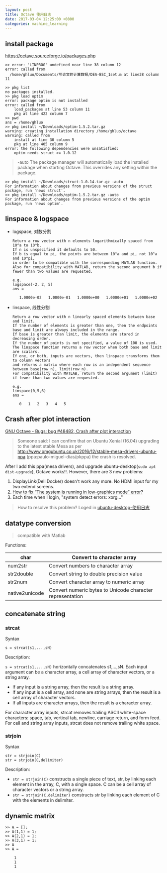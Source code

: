 ```yaml
---
layout: post
title: Octave 使用日志
date: 2017-03-04 12:25:00 +0800
categories: machine_learning
---
```


## install package
https://octave.sourceforge.io/packages.php
```
>> error: 'LINPROG' undefined near line 38 column 12
error: called from
  /home/ghluo/Documents/写论文的计算数据/DEA-BSC_1set.m at line38 column 11

>> pkg list
no packages installed.
>> pkg load optim
error: package optim is not installed
error: called from
    load_packages at line 53 column 11
    pkg at line 422 column 7
>> pwd
ans = /home/ghluo
>> pkg install ~/Downloads/optim-1.5.2.tar.gz
warning: creating installation directory /home/ghluo/octave
warning: called from
    install at line 30 column 5
    pkg at line 405 column 9
error: the following dependencies were unsatisfied:
    optim needs struct >= 1.0.12
```

> -auto
The package manager will automatically load the installed package when starting Octave. This overrides any setting within the package.

```
>> pkg install ~/Downloads/struct-1.0.14.tar.gz -auto
For information about changes from previous versions of the struct package, run 'news struct'.
>> pkg install ~/Downloads/optim-1.5.2.tar.gz -auto
For information about changes from previous versions of the optim package, run 'news optim'.
```

## linspace & logspace

- logspace, 对数分割
    ```
    Return a row vector with n elements logarithmically spaced from 10^a to 10^b.
    If n is unspecified it defaults to 50.
    If b is equal to pi, the points are between 10^a and pi, not 10^a and 10^pi, 
    in order to be compatible with the corresponding MATLAB function.
    Also for compatibility with MATLAB, return the second argument b if fewer than two values are requested.
    
    e.g.
    logspace(-2, 2, 5)
    ans =

       1.0000e-02   1.0000e-01   1.0000e+00   1.0000e+01   1.0000e+02
    ```
- linspace, 线性分割
    ```
    Return a row vector with n linearly spaced elements between base and limit.
    If the number of elements is greater than one, then the endpoints base and limit are always included in the range. 
    If base is greater than limit, the elements are stored in decreasing order. 
    If the number of points is not specified, a value of 100 is used.
    The linspace function returns a row vector when both base and limit are scalars. 
    If one, or both, inputs are vectors, then linspace transforms them to column vectors 
    and returns a matrix where each row is an independent sequence between base(row_n), limit(row_n).
    For compatibility with MATLAB, return the second argument (limit) if fewer than two values are requested.
    
    e.g.
    linspace(0,5,6)
    ans =

       0   1   2   3   4   5
    ```

## Crash after plot interaction

[GNU Octave - Bugs: bug #48482, Crash after plot interaction](http://savannah.gnu.org/bugs/?48482)
> Someone said:
> I can confirm that on Ubuntu Xenial (16.04) upgrading to the latest stable Mesa as per http://www.omgubuntu.co.uk/2016/12/stable-mesa-drivers-ubuntu-ppa (ppa:paulo-miguel-dias/pkppa) the crash is resolved. 

After I add this ppa(mesa drivers), and upgrade ubuntu-desktop(`sudo apt dist-upgrade`), Octave works!!. However, there are 3 new problems:

1. DisplayLink(Dell Docker) doesn't work any more. No HDMI input for my two extend screens.
2. [How to fix “The system is running in low-graphics mode” error?](http://askubuntu.com/questions/141606/how-to-fix-the-system-is-running-in-low-graphics-mode-error)
3. Each time when I login, "system detect errors: xorg..."

> How to resolve this problem? Loged in [ubuntu-desktop-使用日志](http://blog.genghuiluo.cn/linux/2017/02/23/ubuntu-desktop-%E4%BD%BF%E7%94%A8%E6%97%A5%E5%BF%97.html)

## datatype conversion
> compatible with Matlab

Functions:

| char           | Convert to character array                                |
|----------------|-----------------------------------------------------------|
| num2str        | Convert numbers to character array                        |
| str2double     | Convert string to double precision value                  |
| str2num        | Convert character array to numeric array                  |
| native2unicode | Convert numeric bytes to Unicode character representation |

## concatenate string

### strcat
Syntax
```
s = strcat(s1,...,sN)
```
Description:

`s = strcat(s1,...,sN)` horizontally concatenates s1,...,sN. Each input argument can be a character array, a cell array of character vectors, or a string array.

- If any input is a string array, then the result is a string array.
- If any input is a cell array, and none are string arrays, then the result is a cell array of character vectors.
- If all inputs are character arrays, then the result is a character array.

For character array inputs, strcat removes trailing ASCII white-space characters: space, tab, vertical tab, newline, carriage return, and form feed. For cell and string array inputs, strcat does not remove trailing white space.

### strjoin
Syntax
```
str = strjoin(C)
str = strjoin(C,delimiter)
```
Description:

- `str = strjoin(C)` constructs a single piece of text, str, by linking each element in the array, C, with a single space. C can be a cell array of character vectors or a string array.
- `str = strjoin(C,delimiter)` constructs str by linking each element of C with the elements in delimiter.

## dynamic matrix

```
>> A = [];
>> A(1,1) = 1;
>> A(2,1) = 1;
>> A(3,1) = 1;
>> A
>> A =

    1
    1
    1
```

